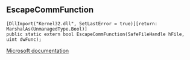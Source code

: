## EscapeCommFunction

```
[DllImport("Kernel32.dll", SetLastError = true)][return: MarshalAs(UnmanagedType.Bool)]
public static extern bool EscapeCommFunction(SafeFileHandle hFile, uint dwFunc);
```

[Microsoft documentation](https://docs.microsoft.com/en-us/windows/win32/api/winbase/nf-winbase-escapecommfunction)
